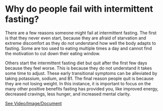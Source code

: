 # Why do people fail with intermittent fasting?

There are a few reasons someone might fail at intermittent fasting. The first is that they never even start, because they are afraid of starvation and extreme discomfort as they do not understand how well the body adapts to fasting. Some are too used to eating multiple times a day and cannot find the motivation to cut down their eating window.

Others start the intermittent fasting diet but quit after the first few days because they feel worse. This is because they do not understand it takes some time to adjust. These early transitional symptoms can be alleviated by taking potassium, sodium, and B1. The final reason people quit is because they are not losing weight. In this instance, it is important to focus on the many other positive benefits fasting has provided you, like improved energy, decreased cravings, less hunger, and increased mental clarity.

 [See Video/Image/Document](https://hls-player.drberg.com/asset?path=migrated-assets/why-people-really-fail-with-intermittent-fasting-drberg)